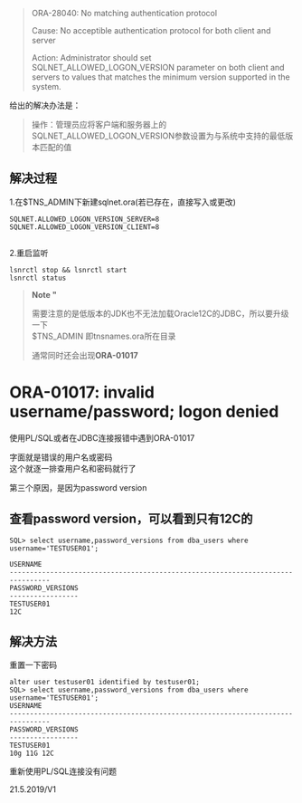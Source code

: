> ORA-28040: No matching authentication protocol  
>   
>  Cause: No acceptible authentication protocol for both client and server  
>   
>  Action: Administrator should set SQLNET_ALLOWED_LOGON_VERSION parameter on both client and servers to values that matches the minimum version supported in the system.
> 
>  
 给出的解决办法是：

 
> 操作：管理员应将客户端和服务器上的SQLNET_ALLOWED_LOGON_VERSION参数设置为与系统中支持的最低版本匹配的值
> 
>  
 
## []()解决过程

 1.在$TNS_ADMIN下新建sqlnet.ora(若已存在，直接写入或更改)

 
```
SQLNET.ALLOWED_LOGON_VERSION_SERVER=8
SQLNET.ALLOWED_LOGON_VERSION_CLIENT=8


```
 2.重启监听

 
```
lsnrctl stop && lsnrctl start
lsnrctl status

```
 
> **Note "**  
>   
>  需要注意的是低版本的JDK也不无法加载Oracle12C的JDBC，所以要升级一下  
>  $TNS_ADMIN 即tnsnames.ora所在目录  
>   
>  通常同时还会出现**ORA-01017**
> 
>  
 
# []()ORA-01017: invalid username/password; logon denied

 使用PL/SQL或者在JDBC连接报错中遇到ORA-01017

 字面就是错误的用户名或密码  
 这个就逐一排查用户名和密码就行了

 第三个原因，是因为password version

 
## []()查看password version，可以看到只有12C的

 
```
SQL> select username,password_versions from dba_users where username='TESTUSER01';

USERNAME
--------------------------------------------------------------------------------
PASSWORD_VERSIONS
-----------------
TESTUSER01
12C

```
 
## []()解决方法

 重置一下密码

 
```
alter user testuser01 identified by testuser01;
SQL> select username,password_versions from dba_users where username='TESTUSER01';
USERNAME
--------------------------------------------------------------------------------
PASSWORD_VERSIONS
-----------------
TESTUSER01
10g 11G 12C

```
 重新使用PL/SQL连接没有问题

 21.5.2019/V1

   
  